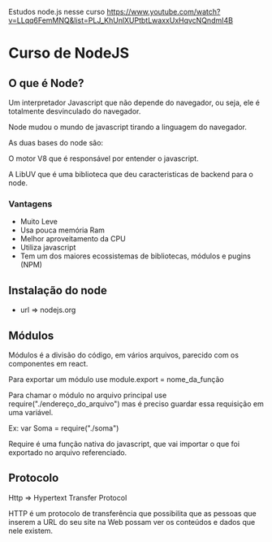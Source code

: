 Estudos node.js nesse curso
https://www.youtube.com/watch?v=LLqq6FemMNQ&list=PLJ_KhUnlXUPtbtLwaxxUxHqvcNQndmI4B

# Curso de NodeJS

## O que é Node?

Um interpretador Javascript que não depende do navegador, ou seja, ele é totalmente desvinculado do navegador.

Node mudou o mundo de javascript tirando a linguagem do navegador.

As duas bases do node são:

O motor V8 que é responsável por entender o javascript.

A LibUV que é uma biblioteca que deu caracteristicas de backend para o node.

### Vantagens

* Muito Leve
* Usa pouca memória Ram
* Melhor aproveitamento da CPU
* Utiliza javascript
* Tem um dos maiores ecossistemas de bibliotecas, módulos e pugins (NPM)


## Instalação do node

* url => nodejs.org


## Módulos

Módulos é a divisão do código, em vários arquivos, parecido com os componentes em react.

Para exportar um módulo use module.export = nome_da_função

Para chamar o módulo no arquivo principal use require("./endereço_do_arquivo") mas é preciso guardar essa requisição em uma variável.

Ex: var Soma = require("./soma")

Require é uma função nativa do javascript, que vai importar o que foi exportado no arquivo referenciado.

## Protocolo

Http => Hypertext Transfer Protocol

HTTP é um protocolo de transferência que possibilita que as pessoas que inserem a URL do seu site na Web possam ver os conteúdos e dados que nele existem.